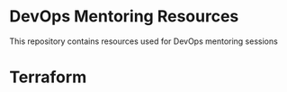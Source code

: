 # DevOps Mentoring Resources
This repository contains resources used for DevOps mentoring sessions

# Terraform